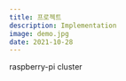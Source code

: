 ```yaml
---
title: 프로젝트
description: Implementation
image: demo.jpg
date: 2021-10-28
---
```


raspberry-pi cluster